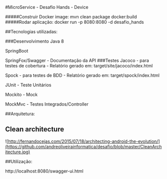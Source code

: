
#MicroService - Desafio Hands - Device

#####Construir Docker image: mvn clean package docker:build
#####Rodar aplicação: docker run -p 8080:8080 -d desafio_hands 

##Tecnologias utilizadas:

###Desenvolvimento
Java 8

SpringBoot

SpringFox/Swagger - Documentação da API
###Testes
Jacoco - para testes de cobertura - Relatório gerado em: target/site/jacoco/index.html

Spock - para testes de BDD - Relatório gerado em: target/spock/index.html

JUnit - Teste Unitários

Mockito - Mock

MockMvc - Testes Integrados/Controller


##Arquitetura:

Clean architecture
-----------------
![http://fernandocejas.com/2015/07/18/architecting-android-the-evolution/](https://github.com/andreoliveirainformatica/desafio/blob/master/CleanArchitecture.jpg)

##Utilização:

http://localhost:8080/swagger-ui.html
